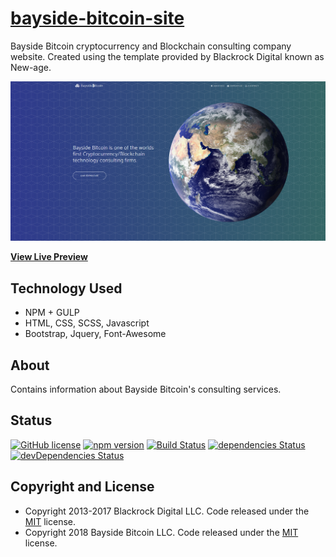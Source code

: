 # [bayside-bitcoin-site](https://www.baysidebitcoin.com)
Bayside Bitcoin cryptocurrency and Blockchain consulting company website. Created using the template provided by Blackrock Digital known as New-age.

[![New Age Preview](./img/site.png)](https://blackrockdigital.github.io/startbootstrap-new-age/)

**[View Live Preview](https://www.baysidebitcoin.com)**

## Technology Used
 - NPM + GULP
 - HTML, CSS, SCSS, Javascript
 - Bootstrap, Jquery, Font-Awesome

## About

Contains information about Bayside Bitcoin's consulting services.

## Status

[![GitHub license](https://img.shields.io/badge/license-MIT-blue.svg)](https://raw.githubusercontent.com/BlackrockDigital/startbootstrap-new-age/master/LICENSE)
[![npm version](https://img.shields.io/npm/v/startbootstrap-new-age.svg)](https://www.npmjs.com/package/startbootstrap-new-age)
[![Build Status](https://travis-ci.org/BlackrockDigital/startbootstrap-new-age.svg?branch=master)](https://travis-ci.org/BlackrockDigital/startbootstrap-new-age)
[![dependencies Status](https://david-dm.org/BlackrockDigital/startbootstrap-new-age/status.svg)](https://david-dm.org/BlackrockDigital/startbootstrap-new-age)
[![devDependencies Status](https://david-dm.org/BlackrockDigital/startbootstrap-new-age/dev-status.svg)](https://david-dm.org/BlackrockDigital/startbootstrap-new-age?type=dev)


## Copyright and License
- Copyright 2013-2017 Blackrock Digital LLC. Code released under the [MIT](https://github.com/BlackrockDigital/startbootstrap-new-age/blob/gh-pages/LICENSE) license.
- Copyright 2018 Bayside Bitcoin LLC. Code released under the [MIT](https://github.com/BlackrockDigital/startbootstrap-new-age/blob/gh-pages/LICENSE) license.